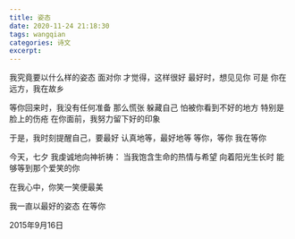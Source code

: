 ```yaml
---
title: 姿态
date: 2020-11-24 21:18:30
tags: wangqian
categories: 诗文
excerpt: 
---
```

我究竟要以什么样的姿态
面对你
才觉得，这样很好
最好时，想见见你
可是
你在远方，我在故乡

等你回来时，我没有任何准备
那么慌张
躲藏自己
怕被你看到不好的地方
特别是脸上的伤疮
在你面前，我努力留下好的印象

于是，我时刻提醒自己，要最好
认真地等，最好地等
等你，等你
我在等你

今天，七夕
我虔诚地向神祈祷：
当我饱含生命的热情与希望
向着阳光生长时
能够等到那个爱笑的你

在我心中，你笑一笑便最美

我一直以最好的姿态
在等你

2015年9月16日
